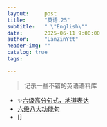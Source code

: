 ```yaml
---
layout:     post
title:      "英语.25"
subtitle:   " \"English\""
date:       2025-06-11 9:00:00
author:     "LanZinYtt"
header-img: ""
catalog: true
tags:

---
```


>记录一些不错的英语语料库

- ✨[六级高分句式，地道表达](https://zhuanlan.zhihu.com/p/636327987)
- [六级八大功能句](https://zhuanlan.zhihu.com/p/335295281)
- []